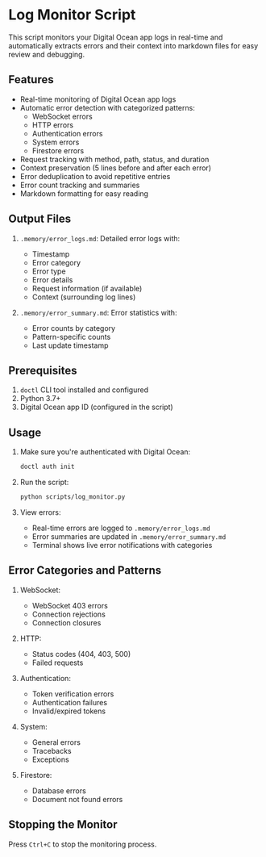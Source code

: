 # Log Monitor Script

This script monitors your Digital Ocean app logs in real-time and automatically extracts errors and their context into markdown files for easy review and debugging.

## Features

- Real-time monitoring of Digital Ocean app logs
- Automatic error detection with categorized patterns:
  - WebSocket errors
  - HTTP errors
  - Authentication errors
  - System errors
  - Firestore errors
- Request tracking with method, path, status, and duration
- Context preservation (5 lines before and after each error)
- Error deduplication to avoid repetitive entries
- Error count tracking and summaries
- Markdown formatting for easy reading

## Output Files

1. `.memory/error_logs.md`: Detailed error logs with:
   - Timestamp
   - Error category
   - Error type
   - Error details
   - Request information (if available)
   - Context (surrounding log lines)

2. `.memory/error_summary.md`: Error statistics with:
   - Error counts by category
   - Pattern-specific counts
   - Last update timestamp

## Prerequisites

1. `doctl` CLI tool installed and configured
2. Python 3.7+
3. Digital Ocean app ID (configured in the script)

## Usage

1. Make sure you're authenticated with Digital Ocean:
   ```bash
   doctl auth init
   ```

2. Run the script:
   ```bash
   python scripts/log_monitor.py
   ```

3. View errors:
   - Real-time errors are logged to `.memory/error_logs.md`
   - Error summaries are updated in `.memory/error_summary.md`
   - Terminal shows live error notifications with categories

## Error Categories and Patterns

1. WebSocket:
   - WebSocket 403 errors
   - Connection rejections
   - Connection closures

2. HTTP:
   - Status codes (404, 403, 500)
   - Failed requests

3. Authentication:
   - Token verification errors
   - Authentication failures
   - Invalid/expired tokens

4. System:
   - General errors
   - Tracebacks
   - Exceptions

5. Firestore:
   - Database errors
   - Document not found errors

## Stopping the Monitor

Press `Ctrl+C` to stop the monitoring process. 